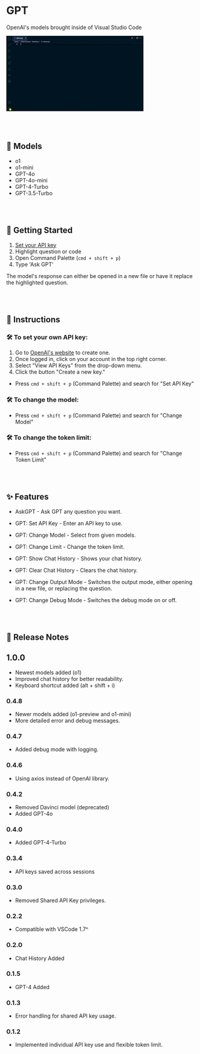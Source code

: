 # GPT

OpenAI's models brought inside of Visual Studio Code

![](https://raw.githubusercontent.com/silasnevstad/GPT-Extension-VSCode/main/demo.gif?raw=true)

<br></br>
<div id="models"></div>

## 🎨 Models
- o1
- o1-mini
- GPT-4o
- GPT-4o-mini
- GPT-4-Turbo
- GPT-3.5-Turbo

<br></br>
<div id="getting-started"></div>

## 🚀 Getting Started
1. [Set your API key](#set-your-api-key)
2. Highlight question or code
3. Open Command Palette (```cmd + shift + p```)
4. Type 'Ask GPT'

The model's response can either be opened in a new file or have it replace the highlighted question.

<br></br>
<div id="instructions"></div>

## 📝 Instructions

<div id="set-your-api-key"></div>

### 🛠 To set your own API key:
1. Go to [OpenAI's website](https://platform.openai.com) to create one.
2. Once logged in, click on your account in the top right corner.
3. Select "View API Keys" from the drop-down menu.
4. Click the button "Create a new key."

- Press ```cmd + shift + p``` (Command Palette) and search for "Set API Key"

<div style="margin: 10px;"></div>

### 🛠 To change the model: 

- Press ```cmd + shift + p``` (Command Palette) and search for "Change Model"

### 🛠 To change the token limit:

- Press ```cmd + shift + p``` (Command Palette) and search for "Change Token Limit"

<br></br>
<div id="features"></div>

## ✨️ Features

- AskGPT - Ask GPT any question you want.

- GPT: Set API Key - Enter an API key to use.

- GPT: Change Model - Select from given models.

- GPT: Change Limit - Change the token limit.

- GPT: Show Chat History - Shows your chat history.

- GPT: Clear Chat History - Clears the chat history.

- GPT: Change Output Mode - Switches the output mode, either opening in a new file, or replacing the question.

- GPT: Change Debug Mode - Switches the debug mode on or off.

<br></br>
<div id="release-notes"></div>

## 📒 Release Notes

## 1.0.0
- Newest models added (o1)
- Improved chat history for better readability.
- Keyboard shortcut added (alt + shift + i)

### 0.4.8
- Newer models added (o1-preview and o1-mini)
- More detailed error and debug messages.

### 0.4.7
- Added debug mode with logging.

### 0.4.6
- Using axios instead of OpenAI library.

### 0.4.2
- Removed Davinci model (deprecated)
- Added GPT-4o

### 0.4.0
- Added GPT-4-Turbo

### 0.3.4
- API keys saved across sessions

### 0.3.0
- Removed Shared API Key privileges.

### 0.2.2
- Compatible with VSCode 1.7^

### 0.2.0
- Chat History Added

### 0.1.5
- GPT-4 Added

### 0.1.3
- Error handling for shared API key usage.

### 0.1.2
- Implemented individual API key use and flexible token limit.